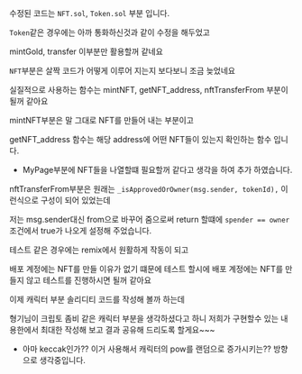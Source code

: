 수정된 코드는 `NFT.sol`, `Token.sol` 부분 입니다.

`Token`같은 경우에는 아까 통화하신것과 같이 수정을 해두었고

mintGold, transfer 이부분만 활용할꺼 같네요

`NFT`부분은 살짝 코드가 어떻게 이루어 지는지 보다보니 조금 늦었네요

실질적으로 사용하는 함수는 mintNFT, getNFT_address, nftTransferFrom 부분이 될꺼 같아요

mintNFT부분은 말 그대로 NFT를 만들어 내는 부분이고 

getNFT_address 함수는 해당 address에 어떤 NFT들이 있는지 확인하는 함수 입니다.
- MyPage부분에 NFT들을 나열할떄 필요할꺼 같다고 생각을 하여 추가 하였습니다.

nftTransferFrom부분은 원래는  `_isApprovedOrOwner(msg.sender, tokenId),` 이런식으로 구성이 되어 있었는데

저는 msg.sender대신 from으로 바꾸어 줌으로써 return 할떄에 `spender == owner` 조건에서 true가 나오게 설정해 주었습니다.

테스트 같은 경우에는 remix에서 원활하게 작동이 되고

배포 계정에는 NFT를 만들 이유가 없기 떄문에 테스트 할시에 배포 계정에는 NFT를 만들지 않고 테스트를 진행하시면 될꺼 같아요

이제 캐릭터 부분 솔리디티 코드를 작성해 볼까 하는데

형기님이 크립토 좀비 같은 캐릭터 부분을 생각하셨다고 하니 저희가 구현할수 있는 내용한에서 최대한 작성해 보고 결과 공유해 드리도록 할게요~~~
- 아마 keccak인가?? 이거 사용해서 캐릭터의 pow를 랜덤으로 증가시키는?? 방향으로 생각중입니다.

